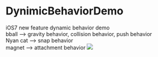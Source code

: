 DynimicBehaviorDemo
===================
iOS7 new feature dynamic behavior demo</br>
bball --> gravity behavior, collision behavior, push behavior</br>
Nyan cat --> snap behavior</br>
magnet --> attachment behavior
![](https://docs.google.com/uc?authuser=0&id=0B-krfmFjYr8KV2dkb0V1eDZsU3c&export=download)
